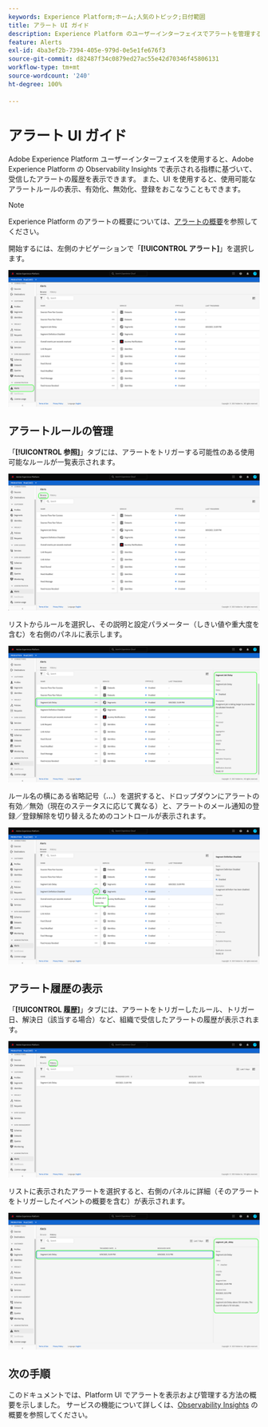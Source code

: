 ```yaml
---
keywords: Experience Platform;ホーム;人気のトピック;日付範囲
title: アラート UI ガイド
description: Experience Platform のユーザーインターフェイスでアラートを管理する方法を説明します。
feature: Alerts
exl-id: 4ba3ef2b-7394-405e-979d-0e5e1fe676f3
source-git-commit: d82487f34c0879ed27ac55e42d70346f45806131
workflow-type: tm+mt
source-wordcount: '240'
ht-degree: 100%

---
```


# アラート UI ガイド

Adobe Experience Platform ユーザーインターフェイスを使用すると、Adobe Experience Platform の Observability Insights で表示される指標に基づいて、受信したアラートの履歴を表示できます。 また、UI を使用すると、使用可能なアラートルールの表示、有効化、無効化、登録をおこなうこともできます。

>[!NOTE]
>
>Experience Platform のアラートの概要については、[アラートの概要](./overview.md)を参照してください。

開始するには、左側のナビゲーションで「**[!UICONTROL アラート]**」を選択します。

![](../images/alerts/ui/workspace.png)

## アラートルールの管理

「**[!UICONTROL 参照]**」タブには、アラートをトリガーする可能性のある使用可能なルールが一覧表示されます。

![](../images/alerts/ui/rules.png)

リストからルールを選択し、その説明と設定パラメーター（しきい値や重大度を含む）を右側のパネルに表示します。

![](../images/alerts/ui/rule-details.png)

ルール名の横にある省略記号（**...**）を選択すると、ドロップダウンにアラートの有効／無効（現在のステータスに応じて異なる）と、アラートのメール通知の登録／登録解除を切り替えるためのコントロールが表示されます。

![](../images/alerts/ui/disable-subscribe.png)

## アラート履歴の表示

「**[!UICONTROL 履歴]**」タブには、アラートをトリガーしたルール、トリガー日、解決日（該当する場合）など、組織で受信したアラートの履歴が表示されます。

![](../images/alerts/ui/history.png)

リストに表示されたアラートを選択すると、右側のパネルに詳細（そのアラートをトリガーしたイベントの概要を含む）が表示されます。

![](../images/alerts/ui/history-details.png)

## 次の手順

このドキュメントでは、Platform UI でアラートを表示および管理する方法の概要を示しました。 サービスの機能について詳しくは、[Observability Insights](../home.md) の概要を参照してください。
